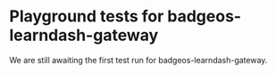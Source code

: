 # Playground tests for badgeos-learndash-gateway
We are still awaiting the first test run for badgeos-learndash-gateway.
